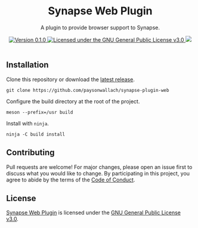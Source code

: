 <div align="center">
  <h1>Synapse Web Plugin</h1>
  <p>A plugin to provide browser support to Synapse.</p>
  <a href="https://github.com/paysonwallach/synapse-plugin-web/releases/latest">
    <img alt="Version 0.1.0" src="https://img.shields.io/badge/version-0.1.0-red.svg?cacheSeconds=2592000&style=flat-square" />
  </a>
  <a href="https://github.com/paysonwallach/synapse-plugin-web/blob/master/LICENSE" target="\_blank">
    <img alt="Licensed under the GNU General Public License v3.0" src="https://img.shields.io/github/license/paysonwallach/synapse-plugin-web?style=flat-square" />
  <a href=https://buymeacoffee.com/paysonwallach>
    <img src=https://img.shields.io/badge/donate-Buy%20me%20a%20coffe-yellow?style=flat-square>
  </a>
  <br>
  <br>
</div>

## Installation

Clone this repository or download the [latest release](https://github.com/paysonwallach/synapse-plugin-web/releases/latest).

```shell
git clone https://github.com/paysonwallach/synapse-plugin-web
```

Configure the build directory at the root of the project.

```shell
meson --prefix=/usr build
```

Install with `ninja`.

```shell
ninja -C build install
```

## Contributing

Pull requests are welcome! For major changes, please open an issue first to discuss what you would like to change. By participating in this project, you agree to abide by the terms of the [Code of Conduct](https://github.com/paysonwallach/synapse-plugin-web/blob/master/CODE_OF_CONDUCT.md).

## License

[Synapse Web Plugin](https://github.com/paysonwallach/synapse-plugin-web) is licensed under the [GNU General Public License v3.0](https://github.com/paysonwallach/synapse-plugin-web/blob/master/LICENSE).

